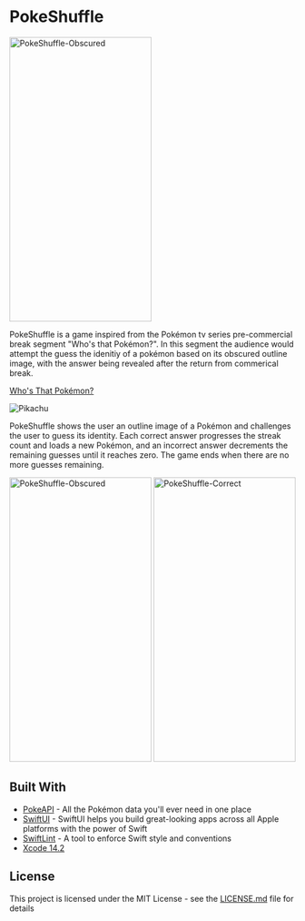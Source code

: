 # PokeShuffle

<img src="https://user-images.githubusercontent.com/22483157/225975170-a7ce14eb-3427-4f7b-8dbe-26ca4417305b.gif" 
alt="PokeShuffle-Obscured" width="250" height="500" />

PokeShuffle is a game inspired from the Pokémon tv series pre-commercial break segment "Who's that Pokémon?". In this segment the audience would attempt the guess the idenitiy of a pokémon based on its obscured outline image, with the answer being revealed after the return from commerical break. 

[Who's That Pokémon?](https://bulbapedia.bulbagarden.net/wiki/Who%27s_That_Pokémon%3F)

![Pikachu](https://user-images.githubusercontent.com/22483157/225725525-998a94ce-0393-4ce7-b24d-0054902ad905.png)

PokeShuffle shows the user an outline image of a Pokémon and challenges the user to guess its identity. Each correct answer progresses the streak count and loads a new Pokémon, and an incorrect answer decrements the remaining guesses until it reaches zero. The game ends when there are no more guesses remaining. 

<img src="https://user-images.githubusercontent.com/22483157/225726651-9110d7b5-fdeb-499c-a19e-82451160d41e.png" 
alt="PokeShuffle-Obscured" width="250" height="500" />  <img src="https://user-images.githubusercontent.com/22483157/225727981-994758b2-4f17-4293-b215-9a8c0951fdc9.png" alt="PokeShuffle-Correct" width="250" height="500" />

## Built With

* [PokeAPI](https://pokeapi.co) - All the Pokémon data you'll ever need in one place
* [SwiftUI](https://developer.apple.com/xcode/swiftui/) - SwiftUI helps you build great-looking apps across all Apple platforms with the power of Swift
* [SwiftLint](https://github.com/realm/SwiftLint) - A tool to enforce Swift style and conventions
* [Xcode 14.2](https://developer.apple.com/documentation/xcode-release-notes/xcode-14_2-release-notes)

## License

This project is licensed under the MIT License - see the [LICENSE.md](LICENSE.md) file for details

